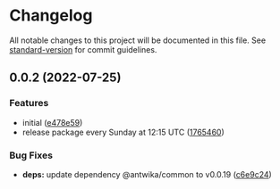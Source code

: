 # Changelog

All notable changes to this project will be documented in this file. See [standard-version](https://github.com/conventional-changelog/standard-version) for commit guidelines.

## 0.0.2 (2022-07-25)


### Features

* initial ([e478e59](https://github.com/antwika/lock/commit/e478e59b715f29e9f6d2493965a95d5ce2b872a5))
* release package every Sunday at 12:15 UTC ([1765460](https://github.com/antwika/lock/commit/17654609a7ae91416b75cf755e10f66dd997ef8d))


### Bug Fixes

* **deps:** update dependency @antwika/common to v0.0.19 ([c6e9c24](https://github.com/antwika/lock/commit/c6e9c24718fed5842534dc535c81cfbcd162ef7e))
